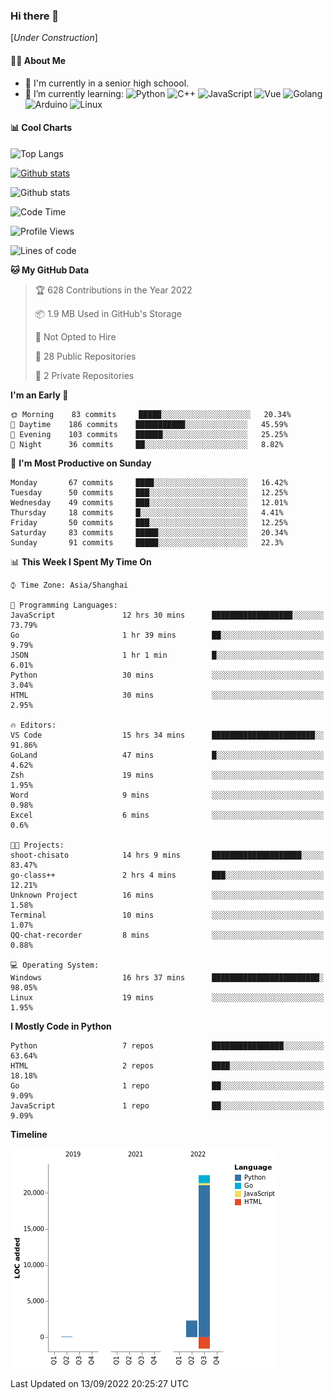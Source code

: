 ### Hi there 👋

\[*Under Construction*\]

<!--
**NoNormalCreeper/NoNormalCreeper** is a ✨ _special_ ✨ repository because its `README.md` (this file) appears on your GitHub profile.

Here are some ideas to get you started:

- 🔭 I’m currently working on ...
- 🌱 I’m currently learning ...
- 👯 I’m looking to collaborate on ...
- 🤔 I’m looking for help with ...
- 💬 Ask me about ...
- 📫 How to reach me: ...
- 😄 Pronouns: ...
- ⚡ Fun fact: ...
-->

#### 👩‍💻 About Me

- 🏫 I'm currently in a senior high schoool.
- 🌱 I’m currently learning: 
![Python](https://img.shields.io/badge/-Python-blue?style=flat-square&logo=Python&logoColor=fff)
![C++](https://img.shields.io/badge/-C%2B%2B-00599C?style=flat-square&logo=C%2B%2B&logoColor=fff)
![JavaScript](https://img.shields.io/badge/-JavaScript-ffca18?style=flat-square&logo=JavaScript&logoColor=fff)
![Vue](https://img.shields.io/badge/-Vue-4FC08D?style=flat-square&logo=Vue.js&logoColor=fff)
![Golang](https://img.shields.io/badge/-Go-007d9c?style=flat-square&logo=Go&logoColor=fff)
![Arduino](https://img.shields.io/badge/-Arduino-00979D?style=flat-square&logo=Arduino&logoColor=fff)
![Linux](https://img.shields.io/badge/-Linux-FCC624?style=flat-square&logo=Linux&logoColor=fff)

#### 📊 Cool Charts

![Top Langs](https://github-readme-stats.vercel.app/api/top-langs/?username=NoNormalCreeper&layout=compact)

[![Github stats](https://github-readme-stats.vercel.app/api?username=NoNormalCreeper&show_icons=true)](https://github.com/anuraghazra/github-readme-stats)

![Github stats](https://github-profile-trophy.vercel.app/?username=NoNormalCreeper)


<!--START_SECTION:waka-->
![Code Time](http://img.shields.io/badge/Code%20Time-103%20hrs%2036%20mins-blue)

![Profile Views](http://img.shields.io/badge/Profile%20Views-2-blue)

![Lines of code](https://img.shields.io/badge/From%20Hello%20World%20I%27ve%20Written-23%20Thousand%20lines%20of%20code-blue)

**🐱 My GitHub Data** 

> 🏆 628 Contributions in the Year 2022
 > 
> 📦 1.9 MB Used in GitHub's Storage 
 > 
> 🚫 Not Opted to Hire
 > 
> 📜 28 Public Repositories 
 > 
> 🔑 2 Private Repositories  
 > 
**I'm an Early 🐤** 

```text
🌞 Morning    83 commits     █████░░░░░░░░░░░░░░░░░░░░   20.34% 
🌆 Daytime    186 commits    ███████████░░░░░░░░░░░░░░   45.59% 
🌃 Evening    103 commits    ██████░░░░░░░░░░░░░░░░░░░   25.25% 
🌙 Night      36 commits     ██░░░░░░░░░░░░░░░░░░░░░░░   8.82%

```
📅 **I'm Most Productive on Sunday** 

```text
Monday       67 commits     ████░░░░░░░░░░░░░░░░░░░░░   16.42% 
Tuesday      50 commits     ███░░░░░░░░░░░░░░░░░░░░░░   12.25% 
Wednesday    49 commits     ███░░░░░░░░░░░░░░░░░░░░░░   12.01% 
Thursday     18 commits     █░░░░░░░░░░░░░░░░░░░░░░░░   4.41% 
Friday       50 commits     ███░░░░░░░░░░░░░░░░░░░░░░   12.25% 
Saturday     83 commits     █████░░░░░░░░░░░░░░░░░░░░   20.34% 
Sunday       91 commits     █████░░░░░░░░░░░░░░░░░░░░   22.3%

```


📊 **This Week I Spent My Time On** 

```text
⌚︎ Time Zone: Asia/Shanghai

💬 Programming Languages: 
JavaScript               12 hrs 30 mins      ██████████████████░░░░░░░   73.79% 
Go                       1 hr 39 mins        ██░░░░░░░░░░░░░░░░░░░░░░░   9.79% 
JSON                     1 hr 1 min          █░░░░░░░░░░░░░░░░░░░░░░░░   6.01% 
Python                   30 mins             ░░░░░░░░░░░░░░░░░░░░░░░░░   3.04% 
HTML                     30 mins             ░░░░░░░░░░░░░░░░░░░░░░░░░   2.95%

🔥 Editors: 
VS Code                  15 hrs 34 mins      ███████████████████████░░   91.86% 
GoLand                   47 mins             █░░░░░░░░░░░░░░░░░░░░░░░░   4.62% 
Zsh                      19 mins             ░░░░░░░░░░░░░░░░░░░░░░░░░   1.95% 
Word                     9 mins              ░░░░░░░░░░░░░░░░░░░░░░░░░   0.98% 
Excel                    6 mins              ░░░░░░░░░░░░░░░░░░░░░░░░░   0.6%

🐱‍💻 Projects: 
shoot-chisato            14 hrs 9 mins       ████████████████████░░░░░   83.47% 
go-class++               2 hrs 4 mins        ███░░░░░░░░░░░░░░░░░░░░░░   12.21% 
Unknown Project          16 mins             ░░░░░░░░░░░░░░░░░░░░░░░░░   1.58% 
Terminal                 10 mins             ░░░░░░░░░░░░░░░░░░░░░░░░░   1.07% 
QQ-chat-recorder         8 mins              ░░░░░░░░░░░░░░░░░░░░░░░░░   0.88%

💻 Operating System: 
Windows                  16 hrs 37 mins      ████████████████████████░   98.05% 
Linux                    19 mins             ░░░░░░░░░░░░░░░░░░░░░░░░░   1.95%

```

**I Mostly Code in Python** 

```text
Python                   7 repos             ████████████████░░░░░░░░░   63.64% 
HTML                     2 repos             ████░░░░░░░░░░░░░░░░░░░░░   18.18% 
Go                       1 repo              ██░░░░░░░░░░░░░░░░░░░░░░░   9.09% 
JavaScript               1 repo              ██░░░░░░░░░░░░░░░░░░░░░░░   9.09%

```


**Timeline**

![Chart not found](https://raw.githubusercontent.com/NoNormalCreeper/NoNormalCreeper/main/charts/bar_graph.png) 


 Last Updated on 13/09/2022 20:25:27 UTC
<!--END_SECTION:waka-->

